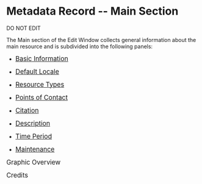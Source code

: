 # Metadata Record -- Main Section
DO NOT EDIT

The <span class="md-section">Main</span> section of the <span class="md-window">Edit Window</span> collects general information about the main resource and is subdivided into the following panels: 

 * [<span class="md-panel" style="font-size: larger">Basic Information</span>](main-panels/basicInfo-panel.md)

 * [<span class="md-panel" style="font-size: larger">Default Locale</span>](main-panels/locale-panel.md)

 * [<span class="md-panel" style="font-size: larger">Resource Types</span>](main-panels/resourceType-panel.md)

 * [<span class="md-panel" style="font-size: larger">Points of Contact</span>](main-panels/poc-panel.md)

 * [<span class="md-panel" style="font-size: larger">Citation</span>](main-panels/citation-panel.md)

 * [<span class="md-panel" style="font-size: larger">Description</span>](main-panels/description-panel.md)

 * [<span class="md-panel" style="font-size: larger">Time Period</span>](main-panels/timePeriod-panel.md)

 * [<span class="md-panel" style="font-size: larger">Maintenance</span>](main-panels/maintenance-panel.md)

<span class="md-panel" style="font-size: larger">Graphic Overview</span>

<span class="md-panel" style="font-size: larger">Credits</span>
